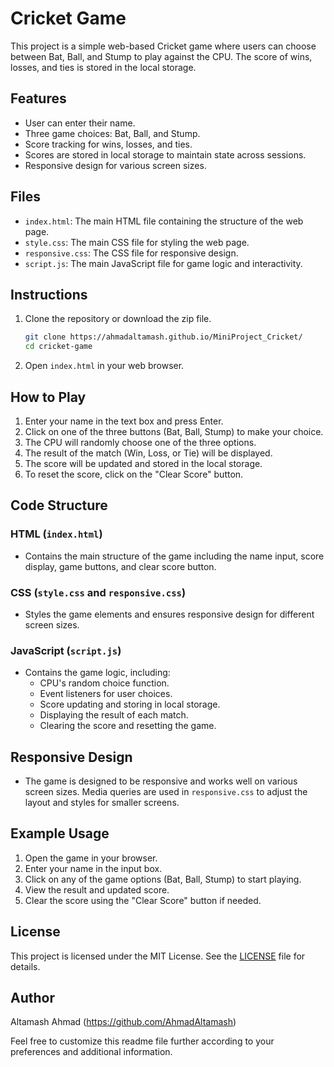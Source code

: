 # Cricket Game

This project is a simple web-based Cricket game where users can choose between Bat, Ball, and Stump to play against the CPU. The score of wins, losses, and ties is stored in the local storage.

## Features

- User can enter their name.
- Three game choices: Bat, Ball, and Stump.
- Score tracking for wins, losses, and ties.
- Scores are stored in local storage to maintain state across sessions.
- Responsive design for various screen sizes.

## Files

- `index.html`: The main HTML file containing the structure of the web page.
- `style.css`: The main CSS file for styling the web page.
- `responsive.css`: The CSS file for responsive design.
- `script.js`: The main JavaScript file for game logic and interactivity.

## Instructions

1. Clone the repository or download the zip file.
    ```sh
    git clone https://ahmadaltamash.github.io/MiniProject_Cricket/
    cd cricket-game
    ```
2. Open `index.html` in your web browser.

## How to Play

1. Enter your name in the text box and press Enter.
2. Click on one of the three buttons (Bat, Ball, Stump) to make your choice.
3. The CPU will randomly choose one of the three options.
4. The result of the match (Win, Loss, or Tie) will be displayed.
5. The score will be updated and stored in the local storage.
6. To reset the score, click on the "Clear Score" button.

## Code Structure

### HTML (`index.html`)

- Contains the main structure of the game including the name input, score display, game buttons, and clear score button.

### CSS (`style.css` and `responsive.css`)

- Styles the game elements and ensures responsive design for different screen sizes.

### JavaScript (`script.js`)

- Contains the game logic, including:
  - CPU's random choice function.
  - Event listeners for user choices.
  - Score updating and storing in local storage.
  - Displaying the result of each match.
  - Clearing the score and resetting the game.

## Responsive Design

- The game is designed to be responsive and works well on various screen sizes. Media queries are used in `responsive.css` to adjust the layout and styles for smaller screens.

## Example Usage

1. Open the game in your browser.
2. Enter your name in the input box.
3. Click on any of the game options (Bat, Ball, Stump) to start playing.
4. View the result and updated score.
5. Clear the score using the "Clear Score" button if needed.

## License

This project is licensed under the MIT License. See the [LICENSE](LICENSE) file for details.

## Author

Altamash Ahmad (https://github.com/AhmadAltamash)

Feel free to customize this readme file further according to your preferences and additional information.
